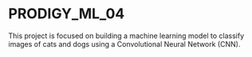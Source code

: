 # PRODIGY_ML_04
This project is focused on building a machine learning model to classify images of cats and dogs using a Convolutional Neural Network (CNN).
